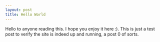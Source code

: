 ```yaml
---
layout: post
title: Hello World
---
```


Hello to anyone reading this. I hope you enjoy it here :). This is just a test post to verify the site is indeed up and running, a post 0 of sorts.
